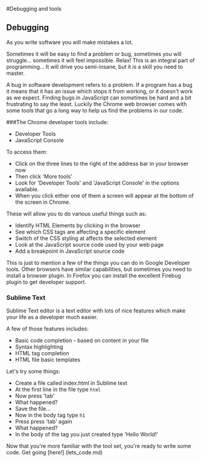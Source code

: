 #Debugging and tools


## Debugging

As you write software you will make mistakes a lot.

Sometimes it will be easy to find a problem or bug, sometimes you will struggle... sometimes it will feel impossible. Relax! This is an integral part of programming... It will drive you semi-insane, but it is a skill you need to master.

A bug in software development refers to a problem. If a program has a bug it means that it has an issue which stops it from working, or it doesn't work as we expect. Finding bugs in JavaScript can sometimes be hard and a bit frustrating to say the least. Luckily the Chrome web browser comes with some tools that go a long way to help us find the problems in our code.

###The Chrome developer tools include:
* Developer Tools
* JavaScript Console

To access them:

* Click on the three lines to the right of the address bar in your browser now
* Then click 'More tools'
* Look for 'Developer Tools' and 'JavaScript Console' in the options available.
* When you click either one of them a screen will appear at the bottom of the screen in Chrome.

These will allow you to do various useful things such as:
* Identify HTML Elements by clicking in the browser
* See which CSS tags are affecting a specific element
* Switch of the CSS styling at affects the selected element
* Look at the JavaScript source code used by your web page
* Add a breakpoint in JavaScript source code

This is just to mention a few of the things you can do in Google Developer tools. Other browsers have similar capabilities, but sometimes you need to install a browser plugin. In Firefox you can install the excellent Firebug plugin to get developer support.

### Sublime Text

Sublime Text editor is a text editor with lots of nice features which make your life as a developer much easier.

A few of those features includes:
* Basic code completion - based on content in your file
* Syntax highlighting
* HTML tag completion
* HTML file basic templates

Let's try some things:

* Create a file called index.html in Sublime text
* At the first line in the file type ```html```
* Now press 'tab'
* What happened?
* Save the file...
* Now in the body tag type ```h1```
* Press press 'tab' again
* What happened?
* In the body of the tag you just created type 'Hello World!'

Now that you're more familiar with the tool set, you're ready to write some code.
Get going [here!] (lets_code.md)

